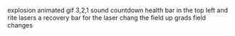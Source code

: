 explosion animated gif
3,2,1 sound countdown
health bar in the top left and rite
lasers
a recovery bar for the laser
chang the field
up grads
field changes
